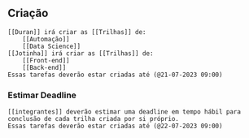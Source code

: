 
## Criação

	[[Duran]] irá criar as [[Trilhas]] de:
		[[Automação]]
		[[Data Science]]
	[[Jotinha]] irá criar as [[Trilhas]] de:
		[[Front-end]]
		[[Back-end]]
	Essas tarefas deverão estar criadas até (@21-07-2023 09:00)
	
### Estimar Deadline

	[[integrantes]] deverão estimar uma deadline em tempo hábil para conclusão de cada trilha criada por si próprio.
	Essas tarefas deverão estar criadas até (@22-07-2023 09:00)
